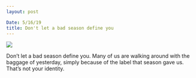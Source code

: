 ```yaml
---
layout: post

Date: 5/16/19
title: Don't let a bad season define you
---
```


![][image-1]

Don’t let a bad season define you. Many of us are walking around with the baggage of yesterday, simply because of the label that season gave us. That’s not your identity.

[image-1]:	https://i.imgur.com/a1c2FMJ.jpg